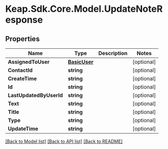 # Keap.Sdk.Core.Model.UpdateNoteResponse

## Properties

Name | Type | Description | Notes
------------ | ------------- | ------------- | -------------
**AssignedToUser** | [**BasicUser**](BasicUser.md) |  | [optional] 
**ContactId** | **string** |  | [optional] 
**CreateTime** | **string** |  | [optional] 
**Id** | **string** |  | [optional] 
**LastUpdatedByUserId** | **string** |  | [optional] 
**Text** | **string** |  | [optional] 
**Title** | **string** |  | [optional] 
**Type** | **string** |  | [optional] 
**UpdateTime** | **string** |  | [optional] 

[[Back to Model list]](../README.md#documentation-for-models) [[Back to API list]](../README.md#documentation-for-api-endpoints) [[Back to README]](../README.md)

